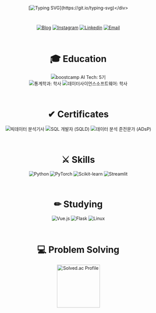 <div align="center">

[![Typing SVG](https://readme-typing-svg.herokuapp.com?font=Nanum+Gothic+Coding&weight=600&size=30&duration=1500&pause=1500&color=297CF7&center=true&vCenter=true&width=650&lines=Welcome+to+Joohyeong's+GitHub!;My+main+language+is+Python.;I'm+currently+in+Boostcamp+AI+Tech+5th.;I'm+interested+in+ML+and+web+development.)](https://git.io/typing-svg)</div>

<br>
<div align="center">
  
[![Blog](https://img.shields.io/badge/Blog-FF5722?style=flat-square&logo=tistory&logoColor=white)](https://bles.tistory.com/)
[![Instagram](https://img.shields.io/badge/Instagram-E4405F?style=flat-square&logo=instagram&logoColor=white)](https://www.instagram.com/gangjoohyeong/)
[![Linkedin](https://img.shields.io/badge/Linkedin-0077B5?style=flat-square&logo=linkedin&logoColor=white)](https://www.linkedin.com/in/joohyeong-kang-31ba29267/)
[![Email](https://img.shields.io/badge/Email-D14836?style=flat-square&logo=gmail&logoColor=white)](mailto:bles@kakao.com)

</div>

<br>

<h1 align="center">🎓 Education</h1>

<p align="center">
  <img src="https://img.shields.io/badge/boostcamp AI Tech-5기-9932CC?style=flat-square" alt="boostcamp AI Tech: 5기">
  <br>
  <img src="https://img.shields.io/badge/통계학과-학사-2E8B57?style=flat-square" alt="통계학과: 학사">
  <img src="https://img.shields.io/badge/데이터사이언스소프트웨어-학사-2E8B57?style=flat-square" alt="데이터사이언스소프트웨어: 학사">
</p>

<br>

<h1 align="center">✔ Certificates</h1>

<p align="center">
  <img src="https://img.shields.io/badge/빅데이터분석기사-2022.07-FFD700?style=flat-square" alt="빅데이터 분석기사">
  <img src="https://img.shields.io/badge/SQL개발자(SQLD)-2021.12-FFD700?style=flat-square" alt="SQL 개발자 (SQLD)">
  <img src="https://img.shields.io/badge/데이터분석준전문가(ADsP)-2021.09-FFD700?style=flat-square" alt="데이터 분석 준전문가 (ADsP)">
</p>

<br>

<h1 align="center">⚔ Skills</h1>
<p align="center">
  <img src="https://img.shields.io/badge/Python-3776AB?style=flat-square&logo=python&logoColor=white" alt="Python">
  <img src="https://img.shields.io/badge/PyTorch-EE4C2C?style=flat-square&logo=pytorch&logoColor=white" alt="PyTorch">
  <img src="https://img.shields.io/badge/Scikit--learn-F7931E?style=flat-square&logo=scikit-learn&logoColor=white" alt="Scikit-learn">
  <img src="https://img.shields.io/badge/Streamlit-FF4B4B?style=flat-square&logo=streamlit&logoColor=white" alt="Streamlit">
</p>

<br>

<h1 align="center">✏ Studying</h1>
<p align="center">
  <img src="https://img.shields.io/badge/Vue.js-4FC08D?style=flat-square&logo=vue.js&logoColor=white" alt="Vue.js">
  <img src="https://img.shields.io/badge/Flask-000000?style=flat-square&logo=flask&logoColor=white" alt="Flask">
  <img src="https://img.shields.io/badge/Linux-FCC624?style=flat-square&logo=linux&logoColor=black" alt="Linux">
</p>

<br>
<h1 align="center">💻 Problem Solving</h1>
<p align="center">  
 <a href="https://solved.ac/kics4948/">
  <img src="http://mazassumnida.wtf/api/v2/generate_badge?boj=kics4948" alt="Solved.ac Profile" height="135">
</a>
</p>
